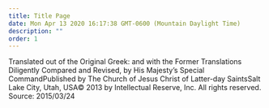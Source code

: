 ```yaml
---
title: Title Page
date: Mon Apr 13 2020 16:17:38 GMT-0600 (Mountain Daylight Time)
description: ""
order: 1
---
```


Translated out of the Original Greek: and with the Former Translations Diligently Compared and Revised, by His Majesty’s Special CommandPublished by The Church of Jesus Christ of Latter-day SaintsSalt Lake City, Utah, USA© 2013 by Intellectual Reserve, Inc. All rights reserved. Source: 2015/03/24
